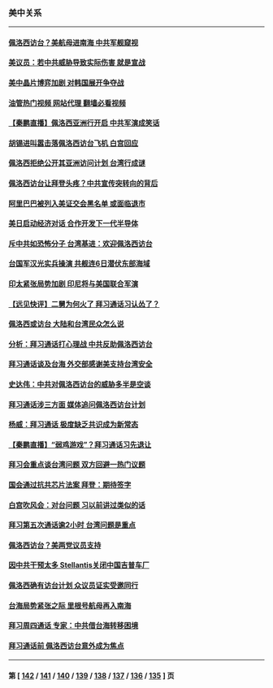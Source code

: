 ### 美中关系
---
#### [佩洛西访台？美航母进南海 中共军舰窥视](../../pages/nf1412576/n13791879.md?07301245) 
#### [美议员：若中共威胁导致实际伤害 就是宣战](../../pages/nf1412576/n13791928.md?07301245) 
#### [美中晶片博弈加剧 对韩国展开争夺战](../../pages/nf1412576/n13792007.md?07301245) 
#### [油管热门视频 网站代理 翻墙必看视频](http://209.222.30.114:81/youtube.html?07301245)
#### [【秦鹏直播】佩洛西亚洲行开启 中共军演成笑话](../../pages/nf1412576/n13791934.md?07301245) 
#### [胡锡进叫嚣击落佩洛西访台飞机 白宫回应](../../pages/nf1412576/n13791905.md?07301245) 
#### [佩洛西拒绝公开其亚洲访问计划 台湾行成谜](../../pages/nf1412576/n13791864.md?07301245) 
#### [佩洛西访台让拜登头疼？中共宣传突转向的背后](../../pages/nf1412576/n13791847.md?07301245) 
#### [阿里巴巴被列入美证交会黑名单 或面临退市](../../pages/nf1412576/n13791857.md?07301245) 
#### [美日启动经济对话 合作开发下一代半导体](../../pages/nf1412576/n13791852.md?07301245) 
#### [斥中共如恐怖分子 台湾基进：欢迎佩洛西访台](../../pages/nf1412576/n13791723.md?07301245) 
#### [台国军汉光实兵操演 共舰连6日潜伏东部海域](../../pages/nf1412576/n13791657.md?07301245) 
#### [印太紧张局势加剧 印尼将与美国联合军演](../../pages/nf1412576/n13791809.md?07301245) 
#### [【远见快评】二舅为何火了 拜习通话习认怂了？](../../pages/nf1412576/n13791431.md?07301245) 
#### [佩洛西或访台 大陆和台湾民众怎么说](../../pages/nf1412576/n13791691.md?07301245) 
#### [分析：拜习通话打心理战 中共反助佩洛西访台](../../pages/nf1412576/n13791491.md?07301245) 
#### [拜习通话谈及台海 外交部感谢美支持台湾安全](../../pages/nf1412576/n13791362.md?07301245) 
#### [史达伟：中共对佩洛西访台的威胁多半是空谈](../../pages/nf1412576/n13791358.md?07301245) 
#### [拜习通话涉三方面 媒体追问佩洛西访台计划](../../pages/nf1412576/n13791239.md?07301245) 
#### [杨威：拜习通话 极度缺乏共识成为新常态](../../pages/nf1412576/n13791147.md?07301245) 
#### [【秦鹏直播】“弱鸡游戏”？拜习通话习先退让](../../pages/nf1412576/n13791189.md?07301245) 
#### [拜习会重点谈台湾问题 双方回避一热门议题](../../pages/nf1412576/n13791175.md?07301245) 
#### [国会通过抗共芯片法案 拜登：期待签字](../../pages/nf1412576/n13791153.md?07301245) 
#### [白宫吹风会：对台问题 习以前讲过类似的话](../../pages/nf1412576/n13791127.md?07301245) 
#### [拜习第五次通话逾2小时 台湾问题是重点](../../pages/nf1412576/n13791055.md?07301245) 
#### [佩洛西访台？美两党议员支持](../../pages/nf1412576/n13791014.md?07301245) 
#### [因中共干预太多 Stellantis关闭中国吉普车厂](../../pages/nf1412576/n13791107.md?07301245) 
#### [佩洛西确有访台计划 众议员证实受邀同行](../../pages/nf1412576/n13790974.md?07301245) 
#### [台海局势紧张之际 里根号航母再入南海](../../pages/nf1412576/n13791053.md?07301245) 
#### [拜习周四通话 专家：中共借台海转移困境](../../pages/nf1412576/n13791016.md?07301245) 
#### [拜习通话前 佩洛西访台意外成为焦点](../../pages/nf1412576/n13790835.md?07301245) 

---
#### 第 [ [142](./142.md?07301245) / [141](./141.md?07301245) / [140](./140.md?07301245) / [139](./139.md?07301245) / [138](./138.md?07301245) / [137](./137.md?07301245) / [136](./136.md?07301245) / [135](./135.md?07301245) ] 页
